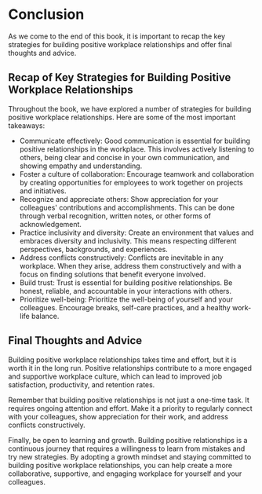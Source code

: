 # Conclusion

As we come to the end of this book, it is important to recap the key strategies for building positive workplace relationships and offer final thoughts and advice.

Recap of Key Strategies for Building Positive Workplace Relationships
---------------------------------------------------------------------

Throughout the book, we have explored a number of strategies for building positive workplace relationships. Here are some of the most important takeaways:

* Communicate effectively: Good communication is essential for building positive relationships in the workplace. This involves actively listening to others, being clear and concise in your own communication, and showing empathy and understanding.
* Foster a culture of collaboration: Encourage teamwork and collaboration by creating opportunities for employees to work together on projects and initiatives.
* Recognize and appreciate others: Show appreciation for your colleagues' contributions and accomplishments. This can be done through verbal recognition, written notes, or other forms of acknowledgement.
* Practice inclusivity and diversity: Create an environment that values and embraces diversity and inclusivity. This means respecting different perspectives, backgrounds, and experiences.
* Address conflicts constructively: Conflicts are inevitable in any workplace. When they arise, address them constructively and with a focus on finding solutions that benefit everyone involved.
* Build trust: Trust is essential for building positive relationships. Be honest, reliable, and accountable in your interactions with others.
* Prioritize well-being: Prioritize the well-being of yourself and your colleagues. Encourage breaks, self-care practices, and a healthy work-life balance.

Final Thoughts and Advice
-------------------------

Building positive workplace relationships takes time and effort, but it is worth it in the long run. Positive relationships contribute to a more engaged and supportive workplace culture, which can lead to improved job satisfaction, productivity, and retention rates.

Remember that building positive relationships is not just a one-time task. It requires ongoing attention and effort. Make it a priority to regularly connect with your colleagues, show appreciation for their work, and address conflicts constructively.

Finally, be open to learning and growth. Building positive relationships is a continuous journey that requires a willingness to learn from mistakes and try new strategies. By adopting a growth mindset and staying committed to building positive workplace relationships, you can help create a more collaborative, supportive, and engaging workplace for yourself and your colleagues.